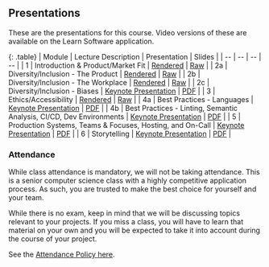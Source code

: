 Presentations
---

These are the presentations for this course. Video versions of these are available on the Learn Software application.

{: .table}
| Module | Lecture Description | Presentation | Slides |
| -- | -- | -- | -- |
| 1 | Introduction & Product/Market Fit | [Rendered](./output/product.html) | [Raw](./product.md) |
| 2a | Diversity/Inclusion - The Product | [Rendered](./output/diversity_product.html) | [Raw](./diversity_product.md) |
| 2b | Diversity/Inclusion - The Workplace | [Rendered](./output/diversity_workplace.html) | [Raw](./diversity_workplace.md) |
| 2c | Diversity/Inclusion - Biases | [Keynote Presentation](./output/biases/index.html) | [PDF](./output/biases/slides.pdf) |
| 3 | Ethics/Accessibility | [Rendered](./output/ethics.html) | [Raw](./ethics.md) |
| 4a | Best Practices - Languages | [Keynote Presentation](./output/best_practices_languages/index.html) | [PDF](./output/best_practices_languages/slides.pdf) |
| 4b | Best Practices - Linting, Semantic Analysis, CI/CD, Dev Environments | [Keynote Presentation](./output/best_practices_tech_2/index.html) | [PDF](./output/best_practices_tech_2/slides.pdf) |
| 5 | Production Systems, Teams & Focuses, Hosting, and On-Call | [Keynote Presentation](./output/production/index.html) | [PDF](./output/production/slides.pdf) |
| 6 | Storytelling | [Keynote Presentation](./output/storytelling/index.html) | [PDF](./output/storytelling/slides.pdf) |

### Attendance

While class attendance is mandatory, we will not be taking attendance.
This is a senior computer science class with a highly competitive application process.
As such, you are trusted to make the best choice for yourself and your team.

While there is no exam, keep in mind that we will be discussing topics relevant to your projects. If you miss a class, you will have to learn that material on your own and you will be expected to take it into account during the course of your project.

See the [Attendance Policy here](../policies/attendance.md).
